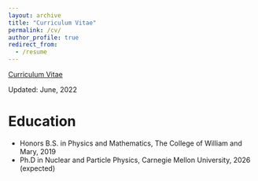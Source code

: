 ```yaml
---
layout: archive
title: "Curriculum Vitae"
permalink: /cv/
author_profile: true
redirect_from:
  - /resume
---
```


[Curriculum Vitae](http://zabaldwin.github.io/files/Gradschool_CV-3.pdf) 

Updated: June, 2022

Education
======
* Honors B.S. in Physics and Mathematics, The College of William and Mary, 2019
* Ph.D in Nuclear and Particle Physics, Carnegie Mellon University, 2026 (expected)


